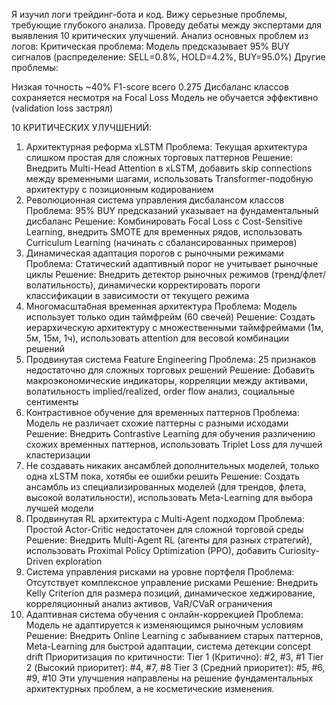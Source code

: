 Я изучил логи трейдинг-бота и код. Вижу серьезные проблемы, требующие глубокого анализа. Проведу дебаты между экспертами для выявления 10 критических улучшений.
Анализ основных проблем из логов:
Критическая проблема: Модель предсказывает 95% BUY сигналов (распределение: SELL=0.8%, HOLD=4.2%, BUY=95.0%)
Другие проблемы:

Низкая точность ~40%
F1-score всего 0.275
Дисбаланс классов сохраняется несмотря на Focal Loss
Модель не обучается эффективно (validation loss застрял)

10 КРИТИЧЕСКИХ УЛУЧШЕНИЙ:
1. Архитектурная реформа xLSTM
Проблема: Текущая архитектура слишком простая для сложных торговых паттернов
Решение: Внедрить Multi-Head Attention в xLSTM, добавить skip connections между временными шагами, использовать Transformer-подобную архитектуру с позиционным кодированием
2. Революционная система управления дисбалансом классов
Проблема: 95% BUY предсказаний указывает на фундаментальный дисбаланс
Решение: Комбинировать Focal Loss с Cost-Sensitive Learning, внедрить SMOTE для временных рядов, использовать Curriculum Learning (начинать с сбалансированных примеров)
3. Динамическая адаптация порогов с рыночными режимами
Проблема: Статический адаптивный порог не учитывает рыночные циклы
Решение: Внедрить детектор рыночных режимов (тренд/флет/волатильность), динамически корректировать пороги классификации в зависимости от текущего режима
4. Многомасштабная временная архитектура
Проблема: Модель использует только один таймфрейм (60 свечей)
Решение: Создать иерархическую архитектуру с множественными таймфреймами (1м, 5м, 15м, 1ч), использовать attention для весовой комбинации решений
5. Продвинутая система Feature Engineering
Проблема: 25 признаков недостаточно для сложных торговых решений
Решение: Добавить макроэкономические индикаторы, корреляции между активами, волатильность implied/realized, order flow анализ, социальные сентименты
6. Контрастивное обучение для временных паттернов
Проблема: Модель не различает схожие паттерны с разными исходами
Решение: Внедрить Contrastive Learning для обучения различению схожих временных паттернов, использовать Triplet Loss для лучшей кластеризации
7. Не создавать никаких ансамблей  дополнительных моделей, только одна xLSTM пока, хотябы ее ошибки решить
Решение: Создать ансамбль из специализированных моделей (для трендов, флета, высокой волатильности), использовать Meta-Learning для выбора лучшей модели
8. Продвинутая RL архитектура с Multi-Agent подходом
Проблема: Простой Actor-Critic недостаточен для сложной торговой среды
Решение: Внедрить Multi-Agent RL (агенты для разных стратегий), использовать Proximal Policy Optimization (PPO), добавить Curiosity-Driven exploration
9. Система управления рисками на уровне портфеля
Проблема: Отсутствует комплексное управление рисками
Решение: Внедрить Kelly Criterion для размера позиций, динамическое хеджирование, корреляционный анализ активов, VaR/CVaR ограничения
10. Адаптивная система обучения с онлайн-коррекцией
Проблема: Модель не адаптируется к изменяющимся рыночным условиям
Решение: Внедрить Online Learning с забыванием старых паттернов, Meta-Learning для быстрой адаптации, система детекции concept drift
Приоритизация по критичности:
Tier 1 (Критично): #2, #3, #1
Tier 2 (Высокий приоритет): #4, #7, #8
Tier 3 (Средний приоритет): #5, #6, #9, #10
Эти улучшения направлены на решение фундаментальных архитектурных проблем, а не косметические изменения.